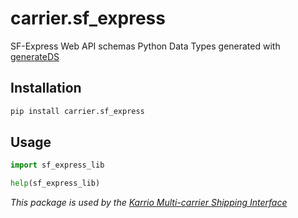 # carrier.sf_express

SF-Express Web API schemas Python Data Types generated with [generateDS](http://www.davekuhlman.org/generateDS.html)

## Installation

```bash
pip install carrier.sf_express
```

## Usage

```python
import sf_express_lib

help(sf_express_lib)
```

*This package is used by the [Karrio Multi-carrier Shipping Interface](https://github.com/PurplShip/karrio)*
